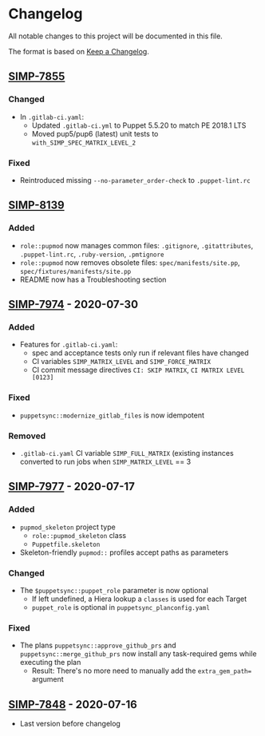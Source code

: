 # Changelog
All notable changes to this project will be documented in this file.

The format is based on [Keep a Changelog](https://keepachangelog.com/en/1.0.0/).

<!-- ## [Unreleased] -->

## [SIMP-7855]

### Changed

- In `.gitlab-ci.yaml`:
  - Updated `.gitlab-ci.yml` to Puppet 5.5.20 to match PE 2018.1 LTS
  - Moved pup5/pup6 (latest) unit tests to `with_SIMP_SPEC_MATRIX_LEVEL_2`

### Fixed

- Reintroduced missing `--no-parameter_order-check` to `.puppet-lint.rc`


## [SIMP-8139]

### Added

- `role::pupmod` now manages common files: `.gitignore`,
  `.gitattributes`, `.puppet-lint.rc`, `.ruby-version`, `.pmtignore`
- `role::pupmod` now removes obsolete files: `spec/manifests/site.pp`,
  `spec/fixtures/manifests/site.pp`
- README now has a Troubleshooting section


## [SIMP-7974] - 2020-07-30

### Added

- Features for `.gitlab-ci.yaml`:
  - spec and acceptance tests only run if relevant files have changed
  - CI variables `SIMP_MATRIX_LEVEL` and `SIMP_FORCE_MATRIX`
  - CI commit message directives `CI: SKIP MATRIX`, `CI MATRIX LEVEL [0123]`

### Fixed

- `puppetsync::modernize_gitlab_files` is now idempotent

### Removed

- `.gitlab-ci.yaml` CI variable `SIMP_FULL_MATRIX` (existing instances
  converted to run jobs when `SIMP_MATRIX_LEVEL` == 3

## [SIMP-7977] - 2020-07-17

### Added

- `pupmod_skeleton` project type
  - `role::pupmod_skeleton` class
  - `Puppetfile.skeleton`
- Skeleton-friendly `pupmod::` profiles accept paths as parameters

### Changed

- The `$puppetsync::puppet_role` parameter is now optional
  - If left undefined, a Hiera lookup a `classes` is used for each Target
  - `puppet_role` is optional in `puppetsync_planconfig.yaml`

### Fixed

- The plans `puppetsync::approve_github_prs` and `puppetsync::merge_github_prs`
  now install any task-required gems while executing the plan
  - Result: There's no more need to manually add the `extra_gem_path=` argument

## [SIMP-7848] - 2020-07-16

- Last version before changelog

[Unreleased]: https://github.com/op-ct/puppetsync/compare/SIMP-8139...HEAD
[SIMP-7848]: https://github.com/op-ct/puppetsync/releases/tag/SIMP-7848
[SIMP-7977]: https://github.com/op-ct/puppetsync/compare/SIMP-7848...SIMP-7977
[SIMP-7974]: https://github.com/op-ct/puppetsync/compare/SIMP-7977...SIMP-7974
[SIMP-8139]: https://github.com/op-ct/puppetsync/compare/SIMP-7974...SIMP-8139
[SIMP-7855]: https://github.com/op-ct/puppetsync/compare/SIMP-7974...SIMP-7855

